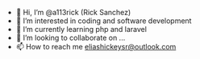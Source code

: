 - 👋 Hi, I’m @a113rick (Rick Sanchez)
- 👀 I’m interested in coding and software development
- 🌱 I’m currently learning php and laravel
- 💞️ I’m looking to collaborate on ...
- 📫 How to reach me eliashickeysr@outlook.com

<!---
3lia6/3lia6 is a ✨ special ✨ repository because its `README.md` (this file) appears on your GitHub profile.
You can click the Preview link to take a look at your changes.
--->
